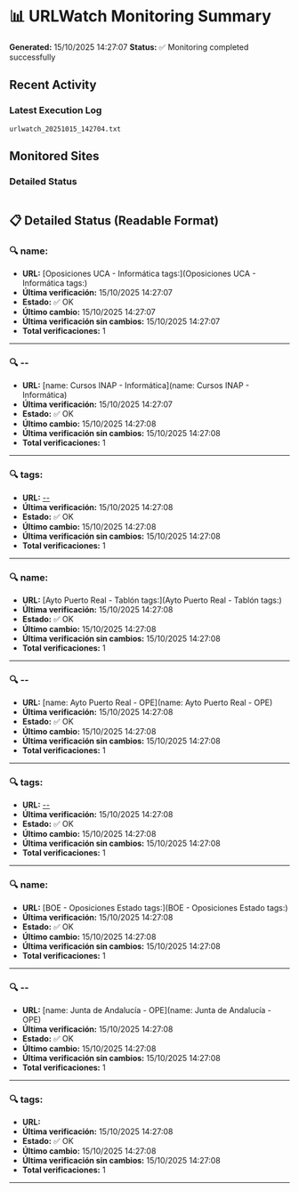 # 📊 URLWatch Monitoring Summary

**Generated:** 15/10/2025 14:27:07
**Status:** ✅ Monitoring completed successfully

## Recent Activity

### Latest Execution Log
`urlwatch_20251015_142704.txt`

## Monitored Sites

### Detailed Status
```
```

## 📋 Detailed Status (Readable Format)

### 🔍 name:

- **URL:** [Oposiciones UCA - Informática	tags:](Oposiciones UCA - Informática	tags:)
- **Última verificación:** 15/10/2025 14:27:07
- **Estado:** ✅ OK
- **Último cambio:** 15/10/2025 14:27:07
- **Última verificación sin cambios:** 15/10/2025 14:27:07
- **Total verificaciones:** 1

---

### 🔍 --

- **URL:** [name: Cursos INAP - Informática](name: Cursos INAP - Informática)
- **Última verificación:** 15/10/2025 14:27:07
- **Estado:** ✅ OK
- **Último cambio:** 15/10/2025 14:27:08
- **Última verificación sin cambios:** 15/10/2025 14:27:08
- **Total verificaciones:** 1

---

### 🔍 tags:

- **URL:** [--](--)
- **Última verificación:** 15/10/2025 14:27:08
- **Estado:** ✅ OK
- **Último cambio:** 15/10/2025 14:27:08
- **Última verificación sin cambios:** 15/10/2025 14:27:08
- **Total verificaciones:** 1

---

### 🔍 name:

- **URL:** [Ayto Puerto Real - Tablón	tags:](Ayto Puerto Real - Tablón	tags:)
- **Última verificación:** 15/10/2025 14:27:08
- **Estado:** ✅ OK
- **Último cambio:** 15/10/2025 14:27:08
- **Última verificación sin cambios:** 15/10/2025 14:27:08
- **Total verificaciones:** 1

---

### 🔍 --

- **URL:** [name: Ayto Puerto Real - OPE](name: Ayto Puerto Real - OPE)
- **Última verificación:** 15/10/2025 14:27:08
- **Estado:** ✅ OK
- **Último cambio:** 15/10/2025 14:27:08
- **Última verificación sin cambios:** 15/10/2025 14:27:08
- **Total verificaciones:** 1

---

### 🔍 tags:

- **URL:** [--](--)
- **Última verificación:** 15/10/2025 14:27:08
- **Estado:** ✅ OK
- **Último cambio:** 15/10/2025 14:27:08
- **Última verificación sin cambios:** 15/10/2025 14:27:08
- **Total verificaciones:** 1

---

### 🔍 name:

- **URL:** [BOE - Oposiciones Estado	tags:](BOE - Oposiciones Estado	tags:)
- **Última verificación:** 15/10/2025 14:27:08
- **Estado:** ✅ OK
- **Último cambio:** 15/10/2025 14:27:08
- **Última verificación sin cambios:** 15/10/2025 14:27:08
- **Total verificaciones:** 1

---

### 🔍 --

- **URL:** [name: Junta de Andalucía - OPE](name: Junta de Andalucía - OPE)
- **Última verificación:** 15/10/2025 14:27:08
- **Estado:** ✅ OK
- **Último cambio:** 15/10/2025 14:27:08
- **Última verificación sin cambios:** 15/10/2025 14:27:08
- **Total verificaciones:** 1

---

### 🔍 tags:

- **URL:** []()
- **Última verificación:** 15/10/2025 14:27:08
- **Estado:** ✅ OK
- **Último cambio:** 15/10/2025 14:27:08
- **Última verificación sin cambios:** 15/10/2025 14:27:08
- **Total verificaciones:** 1

---

